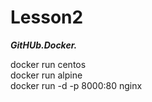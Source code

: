 # Lesson2 
***GitHUb.Docker.***

docker run centos  
docker run alpine  
docker run -d -p 8000:80 nginx
